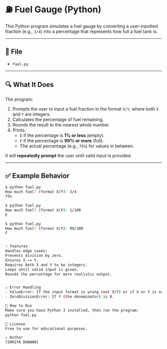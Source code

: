# ⛽ Fuel Gauge (Python)

This Python program simulates a fuel gauge by converting a user-inputted fraction (e.g., `3/4`) into a percentage that represents how full a fuel tank is.

---

## 📄 File

- `fuel.py`

---

## 🔍 What It Does

The program:

1. Prompts the user to input a fuel fraction in the format `X/Y`, where both `X` and `Y` are integers.
2. Calculates the percentage of fuel remaining.
3. Rounds the result to the nearest whole number.
4. Prints:
   - `E` if the percentage is **1% or less** (empty).
   - `F` if the percentage is **99% or more** (full).
   - The actual percentage (e.g., `75%`) for values in between.

It will **repeatedly prompt** the user until valid input is provided.

---

## ✅ Example Behavior

```bash
$ python fuel.py
How much fuel? (format X/Y): 3/4
75%

$ python fuel.py
How much fuel? (format X/Y): 1/100
E

$ python fuel.py
How much fuel? (format X/Y): 99/100
F


💡 Features
Handles edge cases:
Prevents division by zero.
Ensures X <= Y.
Requires both X and Y to be integers.
Loops until valid input is given.
Rounds the percentage for more realistic output.


⚠️ Error Handling
- ValueError: If the input format is wrong (not X/Y) or if X or Y is not an integer.
- ZeroDivisionError: If Y (the denominator) is 0.

🚀 How to Run
Make sure you have Python 3 installed, then run the program:
python fuel.py

📜 License
Free to use for educational purposes.

✍️ Author
[SHRIYA DHAWAN]
